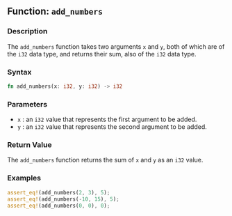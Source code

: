 ## Function: `add_numbers`

### Description

The `add_numbers` function takes two arguments `x` and `y`, both of which are of the `i32` data type, and returns their sum, also of the `i32` data type.

### Syntax

```rust
fn add_numbers(x: i32, y: i32) -> i32
```

### Parameters

- `x` : an `i32` value that represents the first argument to be added.
- `y` : an `i32` value that represents the second argument to be added.

### Return Value

The `add_numbers` function returns the sum of `x` and `y` as an `i32` value.

### Examples

```rust
assert_eq!(add_numbers(2, 3), 5);
assert_eq!(add_numbers(-10, 15), 5);
assert_eq!(add_numbers(0, 0), 0);
```